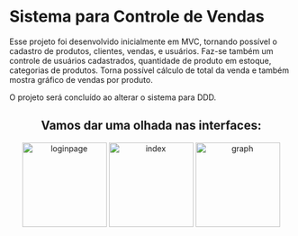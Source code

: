 <h1>Sistema para Controle de Vendas
</h1>

Esse projeto foi desenvolvido inicialmente em MVC, tornando possível o cadastro de produtos, clientes, vendas, e usuários.
Faz-se também um controle de usuários cadastrados, quantidade de produto em estoque, categorias de produtos.
Torna possível cálculo de total da venda e também mostra gráfico de vendas por produto.

O projeto será concluído ao alterar o sistema para DDD.

<div style="display: inline_block" align="center">
<h2>Vamos dar uma olhada nas interfaces:</h2>
 <img alt="loginpage" height="150em" src="https://github.com/ThaisAbreuCarvalho/Sistema-de-Vendas/blob/master/wwwroot/img/login%20page.png"/> 
 <img alt="index" height="150em" src="https://github.com/ThaisAbreuCarvalho/Sistema-de-Vendas/blob/master/wwwroot/img/index.png"/> 
 <img alt="graph" height="150em" src="https://github.com/ThaisAbreuCarvalho/Sistema-de-Vendas/blob/master/wwwroot/img/graph.png"/>
  </div>
